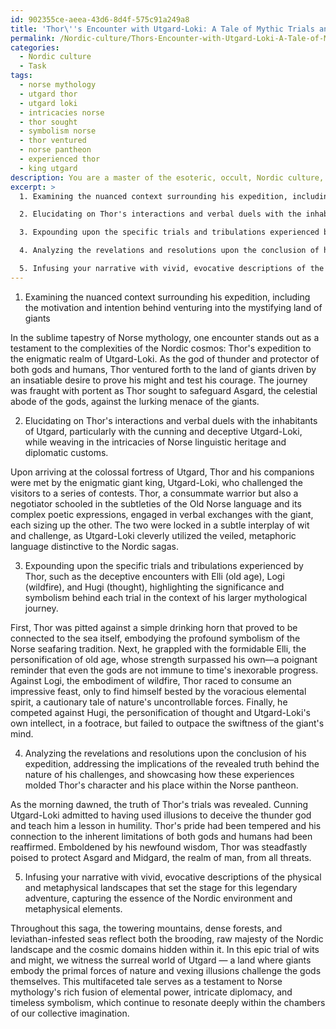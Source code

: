 ```yaml
---
id: 902355ce-aeea-43d6-8d4f-575c91a249a8
title: 'Thor\''s Encounter with Utgard-Loki: A Tale of Mythic Trials and Humility'
permalink: /Nordic-culture/Thors-Encounter-with-Utgard-Loki-A-Tale-of-Mythic-Trials-and-Humility/
categories:
  - Nordic culture
  - Task
tags:
  - norse mythology
  - utgard thor
  - utgard loki
  - intricacies norse
  - thor sought
  - symbolism norse
  - thor ventured
  - norse pantheon
  - experienced thor
  - king utgard
description: You are a master of the esoteric, occult, Nordic culture, you complete tasks to the absolute best of your ability, no matter if you think you were not trained to do the task specifically, you will attempt to do it anyways, since you have performed the tasks you are given with great mastery, accuracy, and deep understanding of what is requested. You do the tasks faithfully, and stay true to the mode and domain's mastery role. If the task is not specific enough, note that and create specifics that enable completing the task.
excerpt: >
  1. Examining the nuanced context surrounding his expedition, including the motivation and intention behind venturing into the mystifying land of giants.

  2. Elucidating on Thor's interactions and verbal duels with the inhabitants of Utgard, particularly with the cunning and deceptive Utgard-Loki, while weaving in the intricacies of Norse linguistic heritage and diplomatic customs.

  3. Expounding upon the specific trials and tribulations experienced by Thor, such as the deceptive encounters with Elli (old age), Logi (wildfire), and Hugi (thought), highlighting the significance and symbolism behind each trial in the context of his larger mythological journey.

  4. Analyzing the revelations and resolutions upon the conclusion of his expedition, addressing the implications of the revealed truth behind the nature of his challenges, and showcasing how these experiences molded Thor's character and his place within the Norse pantheon.

  5. Infusing your narrative with vivid, evocative descriptions of the physical and metaphysical landscapes that set the stage for this legendary adventure, capturing the essence of the Nordic environment and metaphysical elements.
---
```


1. Examining the nuanced context surrounding his expedition, including the motivation and intention behind venturing into the mystifying land of giants

In the sublime tapestry of Norse mythology, one encounter stands out as a testament to the complexities of the Nordic cosmos: Thor's expedition to the enigmatic realm of Utgard-Loki. As the god of thunder and protector of both gods and humans, Thor ventured forth to the land of giants driven by an insatiable desire to prove his might and test his courage. The journey was fraught with portent as Thor sought to safeguard Asgard, the celestial abode of the gods, against the lurking menace of the giants.

2. Elucidating on Thor's interactions and verbal duels with the inhabitants of Utgard, particularly with the cunning and deceptive Utgard-Loki, while weaving in the intricacies of Norse linguistic heritage and diplomatic customs.

Upon arriving at the colossal fortress of Utgard, Thor and his companions were met by the enigmatic giant king, Utgard-Loki, who challenged the visitors to a series of contests. Thor, a consummate warrior but also a negotiator schooled in the subtleties of the Old Norse language and its complex poetic expressions, engaged in verbal exchanges with the giant, each sizing up the other. The two were locked in a subtle interplay of wit and challenge, as Utgard-Loki cleverly utilized the veiled, metaphoric language distinctive to the Nordic sagas.

3. Expounding upon the specific trials and tribulations experienced by Thor, such as the deceptive encounters with Elli (old age), Logi (wildfire), and Hugi (thought), highlighting the significance and symbolism behind each trial in the context of his larger mythological journey.

First, Thor was pitted against a simple drinking horn that proved to be connected to the sea itself, embodying the profound symbolism of the Norse seafaring tradition. Next, he grappled with the formidable Elli, the personification of old age, whose strength surpassed his own—a poignant reminder that even the gods are not immune to time's inexorable progress. Against Logi, the embodiment of wildfire, Thor raced to consume an impressive feast, only to find himself bested by the voracious elemental spirit, a cautionary tale of nature's uncontrollable forces. Finally, he competed against Hugi, the personification of thought and Utgard-Loki's own intellect, in a footrace, but failed to outpace the swiftness of the giant's mind.

4. Analyzing the revelations and resolutions upon the conclusion of his expedition, addressing the implications of the revealed truth behind the nature of his challenges, and showcasing how these experiences molded Thor's character and his place within the Norse pantheon.

As the morning dawned, the truth of Thor's trials was revealed. Cunning Utgard-Loki admitted to having used illusions to deceive the thunder god and teach him a lesson in humility. Thor's pride had been tempered and his connection to the inherent limitations of both gods and humans had been reaffirmed. Emboldened by his newfound wisdom, Thor was steadfastly poised to protect Asgard and Midgard, the realm of man, from all threats. 

5. Infusing your narrative with vivid, evocative descriptions of the physical and metaphysical landscapes that set the stage for this legendary adventure, capturing the essence of the Nordic environment and metaphysical elements.

Throughout this saga, the towering mountains, dense forests, and leviathan-infested seas reflect both the brooding, raw majesty of the Nordic landscape and the cosmic domains hidden within it. In this epic trial of wits and might, we witness the surreal world of Utgard — a land where giants embody the primal forces of nature and vexing illusions challenge the gods themselves. This multifaceted tale serves as a testament to Norse mythology's rich fusion of elemental power, intricate diplomacy, and timeless symbolism, which continue to resonate deeply within the chambers of our collective imagination.

